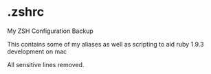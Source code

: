 # .zshrc
My ZSH Configuration Backup

This contains some of my aliases as well as scripting to aid ruby 1.9.3 development on mac

All sensitive lines removed.
